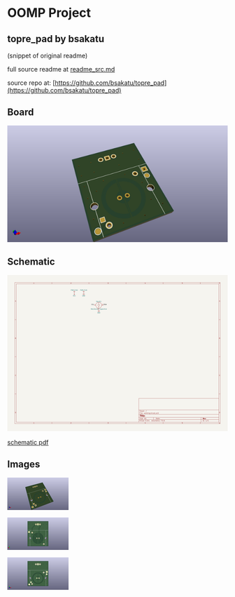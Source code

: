 # OOMP Project  
## topre_pad  by bsakatu  
  
(snippet of original readme)  
  
  
  full source readme at [readme_src.md](readme_src.md)  
  
source repo at: [https://github.com/bsakatu/topre_pad](https://github.com/bsakatu/topre_pad)  
## Board  
  
[![working_3d.png](working_3d_600.png)](working_3d.png)  
## Schematic  
  
[![working_schematic.png](working_schematic_600.png)](working_schematic.png)  
  
[schematic pdf](working_schematic.pdf)  
## Images  
  
[![working_3d.png](working_3d_140.png)](working_3d.png)  
  
[![working_3d_back.png](working_3d_back_140.png)](working_3d_back.png)  
  
[![working_3d_front.png](working_3d_front_140.png)](working_3d_front.png)  
